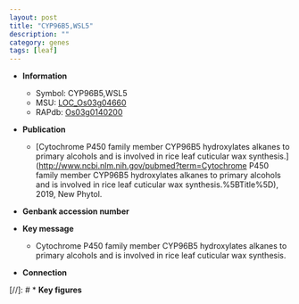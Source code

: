 ```yaml
---
layout: post
title: "CYP96B5,WSL5"
description: ""
category: genes
tags: [leaf]
---
```


* **Information**  
    + Symbol: CYP96B5,WSL5  
    + MSU: [LOC_Os03g04660](http://rice.uga.edu/cgi-bin/ORF_infopage.cgi?orf=LOC_Os03g04660)  
    + RAPdb: [Os03g0140200](http://rapdb.dna.affrc.go.jp/viewer/gbrowse_details/irgsp1?name=Os03g0140200)  

* **Publication**  
    + [Cytochrome P450 family member CYP96B5 hydroxylates alkanes to primary alcohols and is involved in rice leaf cuticular wax synthesis.](http://www.ncbi.nlm.nih.gov/pubmed?term=Cytochrome P450 family member CYP96B5 hydroxylates alkanes to primary alcohols and is involved in rice leaf cuticular wax synthesis.%5BTitle%5D), 2019, New Phytol.

* **Genbank accession number**  

* **Key message**  
    + Cytochrome P450 family member CYP96B5 hydroxylates alkanes to primary alcohols and is involved in rice leaf cuticular wax synthesis.

* **Connection**  

[//]: # * **Key figures**  


